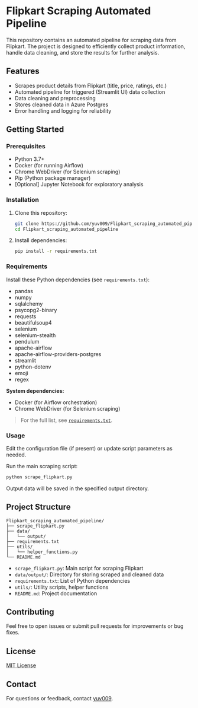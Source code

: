 # Flipkart Scraping Automated Pipeline

This repository contains an automated pipeline for scraping data from Flipkart. The project is designed to efficiently collect product information, handle data cleaning, and store the results for further analysis.

## Features

- Scrapes product details from Flipkart (title, price, ratings, etc.)
- Automated pipeline for triggered (Streamlit UI) data collection
- Data cleaning and preprocessing
- Stores cleaned data in Azure Postgres
- Error handling and logging for reliability

## Getting Started

### Prerequisites

- Python 3.7+
- Docker (for running Airflow)
- Chrome WebDriver (for Selenium scraping)
- Pip (Python package manager)
- [Optional] Jupyter Notebook for exploratory analysis

### Installation

1. Clone this repository:
   ```bash
   git clone https://github.com/yuv009/Flipkart_scraping_automated_pipeline.git
   cd Flipkart_scraping_automated_pipeline
   ```

2. Install dependencies:
   ```bash
   pip install -r requirements.txt
   ```

### Requirements

Install these Python dependencies (see `requirements.txt`):

- pandas
- numpy
- sqlalchemy
- psycopg2-binary
- requests
- beautifulsoup4
- selenium
- selenium-stealth
- pendulum
- apache-airflow
- apache-airflow-providers-postgres
- streamlit
- python-dotenv
- emoji
- regex

**System dependencies:**
- Docker (for Airflow orchestration)
- Chrome WebDriver (for Selenium scraping)

> For the full list, see [`requirements.txt`](https://github.com/yuv009/Flipkart_scraping_automated_pipeline/search?q=requirements).

### Usage

Edit the configuration file (if present) or update script parameters as needed.

Run the main scraping script:
```bash
python scrape_flipkart.py
```

Output data will be saved in the specified output directory.

## Project Structure

```
Flipkart_scraping_automated_pipeline/
├── scrape_flipkart.py
├── data/
│   └── output/
├── requirements.txt
├── utils/
│   └── helper_functions.py
└── README.md
```

- `scrape_flipkart.py`: Main script for scraping Flipkart
- `data/output/`: Directory for storing scraped and cleaned data
- `requirements.txt`: List of Python dependencies
- `utils/`: Utility scripts, helper functions
- `README.md`: Project documentation

## Contributing

Feel free to open issues or submit pull requests for improvements or bug fixes.

## License

[MIT License](LICENSE)

## Contact

For questions or feedback, contact [yuv009](https://github.com/yuv009).